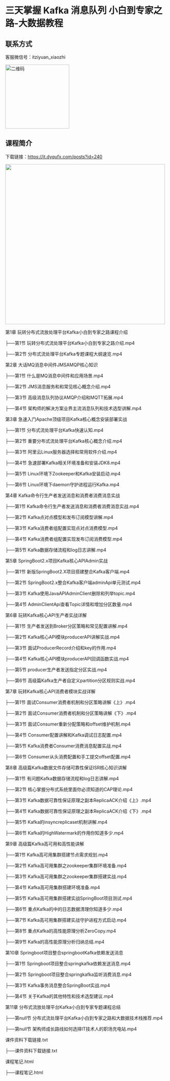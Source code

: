 # 三天掌握 Kafka 消息队列 小白到专家之路-大数据教程

## 联系方式

客服微信号：itziyuan_xiaozhi

<img src="https://ziyuanyun.oss-cn-guangzhou.aliyuncs.com/common/20240614073449/666b82192834a.jpg" width="200" height="200" alt="二维码">

## 课程简介

下载链接：https://it.dyqufx.com/posts?id=240

<img src="https://ziyuanyun.oss-cn-guangzhou.aliyuncs.com/yun/20240515151719/6644617febedc.jpg" width="500" alt="">

  

 第1章 玩转分布式流放处理平台Kafka小白到专家之路课程介绍

 ├──第1节 玩转分布式流处理平台Kafka小白到专家之路介绍.mp4

 ├──第2节 分布式流处理平台Kafka专题课程大纲速览.mp4

 第2章 大话MQ消息中间件JMSAMQP核心知识

 ├──第1节 什么是MQ消息中间件和应用场景.mp4

 ├──第2节 JMS消息服务和和常见核心概念介绍.mp4

 ├──第3节 高级消息队列协议AMQP介绍和MQTT拓展.mp4

 ├──第4节 架构师的解决方案业界主流消息队列和技术选型讲解.mp4

 第3章 急速入门Apache顶级项目Kafka核心概念安装部署实战

 ├──第1节 分布式流处理平台Kafka快速认知.mp4

 ├──第2节 重要分布式流处理平台Kafka核心概念介绍.mp4

 ├──第3节 阿里云Linux服务器选择和常用软件介绍.mp4

 ├──第4节 急速部署Kafka相关环境准备和安装JDK8.mp4

 ├──第5节 Linux环境下Zookeeper和Kafka安装启动.mp4

 ├──第6节 Linux环境下daemon守护进程运行Kafka.mp4

 第4章 Kafka命令行生产者发送消息和消费者消费消息实战

 ├──第1节 Kafka命令行生产者发送消息和消费者消费消息实战.mp4

 ├──第2节 Kafka点对点模型和发布订阅模型讲解.mp4

 ├──第3节 Kafka消费者组配置实现点对点消费模型.mp4

 ├──第4节 Kafka消费者组配置实现发布订阅消费模型.mp4

 ├──第5节 Kafka数据存储流程和log日志讲解.mp4

 第5章 SpringBoot2.x项目Kafka核心APIAdmin实战

 ├──第1节 新版SpringBoot2.X项目搭建整合Kafka客户端.mp4

 ├──第2节 SpringBoot2.x整合Kafka客户端adminApi单元测试.mp4

 ├──第3节 Kafka使用JavaAPIAdminClient删除和列举topic.mp4

 ├──第4节 AdminClientApi查看Topic详情和增加分区数量.mp4

 第6章 玩转Kafka核心API生产者实战详解

 ├──第1节 生产者发送到Broker分区策略和常见配置讲解.mp4

 ├──第2节 Kafka核心API模块producerAPI讲解实战.mp4

 ├──第3节 面试ProducerRecord介绍和key的作用.mp4

 ├──第4节 Kafka核心API模块producerAPI回调函数实战.mp4

 ├──第5节 producer生产者发送指定分区实战.mp4

 ├──第6节 高级篇Kafka生产者自定义partition分区规则实战.mp4

 第7章 玩转Kafka核心API消费者模块实战详解

 ├──第1节 面试Consumer消费者机制和分区策略讲解《上》.mp4

 ├──第2节 面试Consumer消费者机制和分区策略讲解《下》.mp4

 ├──第3节 面试Consumer重新分配策略和offset维护机制.mp4

 ├──第4节 Consumer配置讲解和Kafka调试日志配置.mp4

 ├──第5节 Kafka消费者Consumer消费消息配置实战.mp4

 ├──第6节 Consumer从头消费配置和手工提交offset配置.mp4

 第8章 高级篇Kafka数据文件存储可靠性保证ISR核心知识讲解

 ├──第1节 有问题Kafka数据存储流程和log日志讲解.mp4

 ├──第2节 核心掌握分布式系统里面你必须知道的CAP理论.mp4

 ├──第3节 Kafka数据可靠性保证原理之副本ReplicaACK介绍《上》.mp4

 ├──第4节 Kafka数据可靠性保证原理之副本ReplicaACK介绍《下》.mp4

 ├──第5节 Kafka的insyncreplicaset机制讲解.mp4

 ├──第6节 Kafka的HighWatermark的作用你知道多少.mp4

 第9章 高级篇Kafka高可用和高性能讲解

 ├──第1节 Kafka高可用集群搭建节点需求规划.mp4

 ├──第2节 Kafka高可用集群之zookeeper集群环境准备.mp4

 ├──第3节 Kafka高可用集群之zookeeper集群搭建实战.mp4

 ├──第4节 Kafka高可用集群搭建环境准备.mp4

 ├──第5节 Kafka高可用集群搭建实战SpringBoot项目测试.mp4

 ├──第6节 重点Kafka的中的日志数据清理你知道多少.mp4

 ├──第7节 Kafka高可用集群搭建实战守护进程方式启动.mp4

 ├──第8节 重点Kafka的高性能原理分析ZeroCopy.mp4

 ├──第9节 Kafka的高性能原理分析归纳总结.mp4

 第10章 Springboot项目整合springbootKafka依赖发送消息

 ├──第1节 Springboot项目整合springkafka依赖发送消息.mp4

 ├──第2节 Springboot项目整合springkafka监听消费消息.mp4

 ├──第3节 Kafka事务消息整合SpringBoot实战.mp4

 ├──第4节 关于Kafka的其他特性和技术选型建议.mp4

 第11章 分布式流放处理平台Kafka小白到专家专题课程总结

 ├──第null节 分布式流处理平台Kafka小白到专家之路和大数据技术栈推荐.mp4

 ├──第null节 架构师成长路线如何选择IT技术人的职场充电站.mp4

 课件资料下载链接.txt

 ├──课件资料下载链接.txt

 课程笔记.html

 ├──课程笔记.html

  